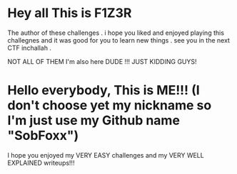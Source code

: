 # Hey all This is F1Z3R 
The author of these challenges .
i hope you liked and enjoyed playing this challegnes and it was good for you to learn new things . see you in the next CTF inchallah .
 
NOT ALL OF THEM I'm also here DUDE !!!
JUST KIDDING GUYS!
# Hello everybody, This is ME!!! (I don't choose yet my nickname so I'm just use my Github name "SobFoxx") 
I hope you enjoyed my VERY EASY challenges and my VERY WELL EXPLAINED writeups!!! 
